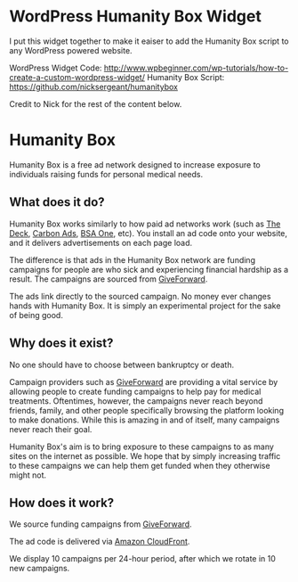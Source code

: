 WordPress Humanity Box Widget
============
I put this widget together to make it eaiser to add the Humanity Box script to any WordPress powered website.

WordPress Widget Code: http://www.wpbeginner.com/wp-tutorials/how-to-create-a-custom-wordpress-widget/
Humanity Box Script: https://github.com/nicksergeant/humanitybox

Credit to Nick for the rest of the content below. 

Humanity Box
============

Humanity Box is a free ad network designed to increase exposure to individuals
raising funds for personal medical needs.

What does it do?
----------------

Humanity Box works similarly to how paid ad networks work (such as
[The Deck](http://decknetwork.net/), [Carbon Ads](http://carbonads.net/),
[BSA One](http://bsaone.com/), etc). You install an ad code onto your website,
and it delivers advertisements on each page load.

The difference is that ads in the Humanity Box network are funding campaigns
for people are who sick and experiencing financial hardship as a result. The
campaigns are sourced from [GiveForward](http://www.giveforward.com/).

The ads link directly to the sourced campaign. No money ever changes hands
with Humanity Box. It is simply an experimental project for the sake of being
good.

Why does it exist?
------------------

No one should have to choose between bankruptcy or death.

Campaign providers such as [GiveForward](http://www.giveforward.com/) are
providing a vital service by allowing people to create funding campaigns to
help pay for medical treatments.  Oftentimes, however, the campaigns never
reach beyond friends, family, and other people specifically browsing the
platform looking to make donations.  While this is amazing in and of itself,
many campaigns never reach their goal.

Humanity Box's aim is to bring exposure to these campaigns to as many sites on
the internet as possible. We hope that by simply increasing traffic to these
campaigns we can help them get funded when they otherwise might not.

How does it work?
-----------------

We source funding campaigns from [GiveForward](http://www.giveforward.com/).

The ad code is delivered via [Amazon CloudFront](http://aws.amazon.com/cloudfront/).

We display 10 campaigns per 24-hour period, after which we rotate in 10 new
campaigns.
